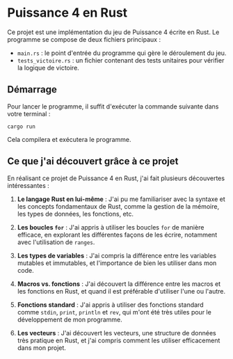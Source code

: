 # Puissance 4 en Rust

Ce projet est une implémentation du jeu de Puissance 4 écrite en Rust. Le programme se compose de deux fichiers principaux :

- `main.rs` : le point d'entrée du programme qui gère le déroulement du jeu.
- `tests_victoire.rs` : un fichier contenant des tests unitaires pour vérifier la logique de victoire.

## Démarrage

Pour lancer le programme, il suffit d'exécuter la commande suivante dans votre terminal :

```
cargo run
```

Cela compilera et exécutera le programme.

## Ce que j'ai découvert grâce à ce projet

En réalisant ce projet de Puissance 4 en Rust, j'ai fait plusieurs découvertes intéressantes :

1. **Le langage Rust en lui-même** : J'ai pu me familiariser avec la syntaxe et les concepts fondamentaux de Rust, comme la gestion de la mémoire, les types de données, les fonctions, etc.

2. **Les boucles `for`** : J'ai appris à utiliser les boucles `for` de manière efficace, en explorant les différentes façons de les écrire, notamment avec l'utilisation de `ranges`.

3. **Les types de variables** : J'ai compris la différence entre les variables mutables et immutables, et l'importance de bien les utiliser dans mon code.

4. **Macros vs. fonctions** : J'ai découvert la différence entre les macros et les fonctions en Rust, et quand il est préférable d'utiliser l'une ou l'autre.

5. **Fonctions standard** : J'ai appris à utiliser des fonctions standard comme `stdin`, `print`, `println` et `rev`, qui m'ont été très utiles pour le développement de mon programme.

6. **Les vecteurs** : J'ai découvert les vecteurs, une structure de données très pratique en Rust, et j'ai compris comment les utiliser efficacement dans mon projet.
